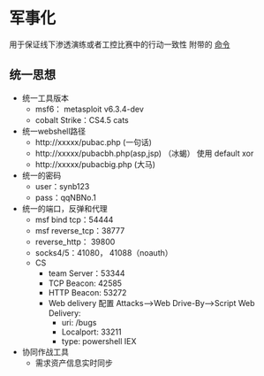 # 军事化
用于保证线下渗透演练或者工控比赛中的行动一致性
附带的 [命令](https://github.com/jindaxia/militarization/blob/main/commands.md)

## 统一思想

- 统一工具版本
  - msf6： metasploit v6.3.4-dev
  - cobalt Strike：CS4.5 cats
- 统一webshell路径
  - http://xxxxx/pubac.php  (一句话)
  - http://xxxxx/pubacbh.php(asp,jsp)  （冰蝎） 使用 default xor
  - http://xxxxx/pubacbig.php  (大马)
- 统一的密码
  - user：synb123
  - pass：qqNBNo.1
- 统一的端口，反弹和代理
  - msf bind tcp：54444
  - msf reverse_tcp：38777
  - reverse_http： 39800
  - socks4/5：41080， 41088（noauth）
  - CS
    - team Server：53344
    - TCP Beacon: 42585
    - HTTP Beacon: 53272
    - Web delivery 配置 Attacks-->Web Drive-By-->Script Web Delivery:   
      - uri: /bugs
      - Localport:  33211
      - type:  powershell IEX
- 协同作战工具
  - 需求资产信息实时同步
